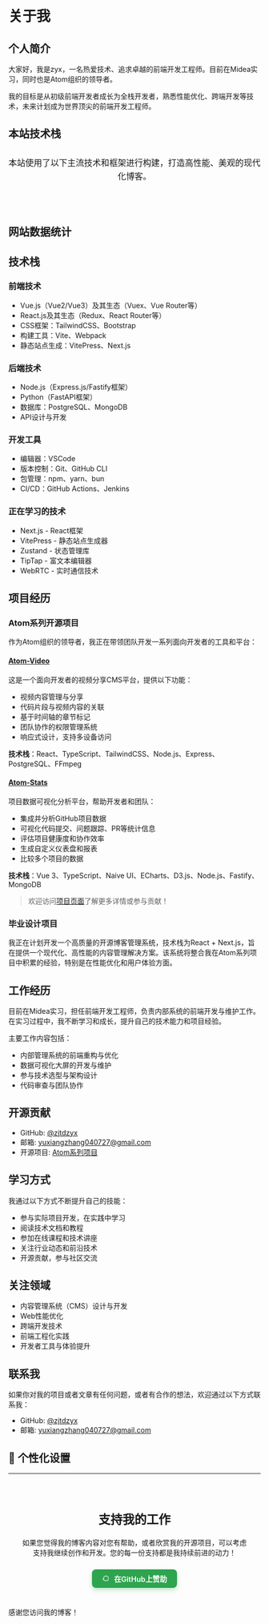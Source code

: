 # 关于我

## 个人简介

大家好，我是zyx，一名热爱技术、追求卓越的前端开发工程师。目前在Midea实习，同时也是Atom组织的领导者。

我的目标是从初级前端开发者成长为全栈开发者，熟悉性能优化、跨端开发等技术，未来计划成为世界顶尖的前端开发工程师。

<script setup>
import { ref } from 'vue'
import WebsiteBuildCard from '../.vitepress/theme/components/ui/WebsiteBuildCard.vue'
import SiteStats from '../.vitepress/theme/components/ui/SiteStats.vue'

// 网站建设数据
const websiteBuilds = ref([
  {
    title: 'Vue.js',
    description: '渐进式JavaScript框架，易学易用，性能出色，适用场景丰富的Web前端框架。',
    icon: 'https://vuejs.org/images/logo.png',
    link: 'https://vuejs.org',
    color: '#42b883'
  },
  {
    title: 'VitePress',
    description: '基于Vite的静态站点生成器，专为构建快速、内容为中心的网站而设计。',
    icon: 'https://vitepress.dev/vitepress-logo-mini.svg',
    link: 'https://vitepress.dev',
    color: '#646cff'
  },
  {
    title: 'TypeScript',
    description: 'JavaScript的超集，添加了静态类型定义，提高代码质量和可维护性。',
    icon: 'https://cdn.jsdelivr.net/gh/devicons/devicon/icons/typescript/typescript-original.svg',
    link: 'https://www.typescriptlang.org',
    color: '#3178c6'
  },
  {
    title: 'Tailwind CSS',
    description: '功能类优先的CSS框架，用于快速构建定制用户界面。',
    icon: 'https://cdn.jsdelivr.net/gh/devicons/devicon/icons/tailwindcss/tailwindcss-plain.svg',
    link: 'https://tailwindcss.com',
    color: '#38bdf8'
  }
])

// 网站统计数据
const statsData = {
  creationDate: '2025-04-10', // 网站创建日期
  lastDeployDate: '2025-04-19' // 最后部署日期
}
</script>

## 本站技术栈

<div class="website-build-section">
  <p class="section-description">本站使用了以下主流技术和框架进行构建，打造高性能、美观的现代化博客。</p>
  
  <div class="website-build-grid">
    <WebsiteBuildCard
      v-for="build in websiteBuilds"
      :key="build.title"
      v-bind="build"
    />
  </div>
</div>

## 网站数据统计

<SiteStats
  :creation-date="statsData.creationDate"
  :last-deploy-date="statsData.lastDeployDate"
/>

<style>
.website-build-section {
  margin: 2rem 0 3rem;
  position: relative;
}

.section-description {
  text-align: center;
  color: var(--vp-c-text-2);
  max-width: 700px;
  margin: 0 auto 2rem;
  font-size: 1.05rem;
  line-height: 1.6;
}

.website-build-grid {
  display: grid;
  grid-template-columns: repeat(auto-fill, minmax(250px, 1fr));
  gap: 1.5rem;
}

@media (max-width: 640px) {
  .website-build-grid {
    grid-template-columns: 1fr;
  }
}
</style>

## 技术栈

### 前端技术
- Vue.js（Vue2/Vue3）及其生态（Vuex、Vue Router等）
- React.js及其生态（Redux、React Router等）
- CSS框架：TailwindCSS、Bootstrap
- 构建工具：Vite、Webpack
- 静态站点生成：VitePress、Next.js

### 后端技术
- Node.js（Express.js/Fastify框架）
- Python（FastAPI框架）
- 数据库：PostgreSQL、MongoDB
- API设计与开发

### 开发工具
- 编辑器：VSCode
- 版本控制：Git、GitHub CLI
- 包管理：npm、yarn、bun
- CI/CD：GitHub Actions、Jenkins

### 正在学习的技术
- Next.js - React框架
- VitePress - 静态站点生成器
- Zustand - 状态管理库
- TipTap - 富文本编辑器
- WebRTC - 实时通信技术

## 项目经历

### Atom系列开源项目
作为Atom组织的领导者，我正在带领团队开发一系列面向开发者的工具和平台：

#### [Atom-Video](https://github.com/FightingTrip/atom-video)
这是一个面向开发者的视频分享CMS平台，提供以下功能：
- 视频内容管理与分享
- 代码片段与视频内容的关联
- 基于时间轴的章节标记
- 团队协作的权限管理系统
- 响应式设计，支持多设备访问

**技术栈**：React、TypeScript、TailwindCSS、Node.js、Express、PostgreSQL、FFmpeg

#### [Atom-Stats](https://github.com/FightingTrip/atom-stats)
项目数据可视化分析平台，帮助开发者和团队：
- 集成并分析GitHub项目数据
- 可视化代码提交、问题跟踪、PR等统计信息
- 评估项目健康度和协作效率
- 生成自定义仪表盘和报表
- 比较多个项目的数据

**技术栈**：Vue 3、TypeScript、Naive UI、ECharts、D3.js、Node.js、Fastify、MongoDB

> 欢迎访问[项目页面](/projects/)了解更多详情或参与贡献！

### 毕业设计项目
我正在计划开发一个高质量的开源博客管理系统，技术栈为React + Next.js，旨在提供一个现代化、高性能的内容管理解决方案。该系统将整合我在Atom系列项目中积累的经验，特别是在性能优化和用户体验方面。

## 工作经历

目前在Midea实习，担任前端开发工程师，负责内部系统的前端开发与维护工作。在实习过程中，我不断学习和成长，提升自己的技术能力和项目经验。

主要工作内容包括：
- 内部管理系统的前端重构与优化
- 数据可视化大屏的开发与维护
- 参与技术选型与架构设计
- 代码审查与团队协作

## 开源贡献

- GitHub: [@zjtdzyx](https://github.com/zjtdzyx)
- 邮箱: [yuxiangzhang040727@gmail.com](mailto:yuxiangzhang040727@gmail.com)
- 开源项目: [Atom系列项目](/projects/)

## 学习方式

我通过以下方式不断提升自己的技能：
- 参与实际项目开发，在实践中学习
- 阅读技术文档和教程
- 参加在线课程和技术讲座
- 关注行业动态和前沿技术
- 开源贡献，参与社区交流

## 关注领域

- 内容管理系统（CMS）设计与开发
- Web性能优化
- 跨端开发技术
- 前端工程化实践
- 开发者工具与体验提升

## 联系我

如果你对我的项目或者文章有任何问题，或者有合作的想法，欢迎通过以下方式联系我：

- GitHub: [@zjtdzyx](https://github.com/zjtdzyx)
- 邮箱: [yuxiangzhang040727@gmail.com](mailto:yuxiangzhang040727@gmail.com)

## 🎨 个性化设置

<ThemeSwitcher />

---

<div class="sponsor-section">
  <h2>支持我的工作</h2>
  <p>如果您觉得我的博客内容对您有帮助，或者欣赏我的开源项目，可以考虑支持我继续创作和开发。您的每一份支持都是我持续前进的动力！</p>
  
  <div class="sponsor-buttons">
    <SponsorButton
      buttonText="请我喝杯咖啡 ☕"
      title="请我喝杯咖啡"
      message="感谢您的支持！您的赞助将帮助我创作更多优质内容和开源项目。"
    />
    <a href="https://github.com/sponsors/zjtdzyx" target="_blank" class="github-sponsor">
      <svg viewBox="0 0 24 24" height="16" width="16" aria-hidden="true" focusable="false" fill="currentColor" xmlns="http://www.w3.org/2000/svg">
        <path fill-rule="evenodd" d="M12.75 4.75a.75.75 0 0 0-1.5 0v2a.75.75 0 0 0 1.5 0v-2zm0 12.5a.75.75 0 0 0-1.5 0v2a.75.75 0 0 0 1.5 0v-2zm-9-4.5h-2a.75.75 0 0 0 0 1.5h2a.75.75 0 0 0 0-1.5zm16.5 0h-2a.75.75 0 0 0 0 1.5h2a.75.75 0 0 0 0-1.5zm-2.12-5.03-1.25-1.25a.75.75 0 0 0-1.06 1.06l1.25 1.25a.75.75 0 0 0 1.06-1.06zM5.97 17.03l-1.25-1.25a.75.75 0 0 0-1.06 1.06l1.25 1.25a.75.75 0 0 0 1.06-1.06zm-1.06-9.28a.75.75 0 0 0 0 1.06l1.25 1.25a.75.75 0 0 0 1.06-1.06L6.03 7.75a.75.75 0 0 0-1.06 0zm12.12 10.34 1.25 1.25a.75.75 0 0 0 1.06-1.06l-1.25-1.25a.75.75 0 0 0-1.06 1.06zM12 5.25a6.75 6.75 0 1 0 0 13.5 6.75 6.75 0 0 0 0-13.5zM3.75 12a8.25 8.25 0 1 1 16.5 0 8.25 8.25 0 0 1-16.5 0z"></path>
      </svg>
      <span>在GitHub上赞助</span>
    </a>
  </div>
</div>

<style>
.sponsor-section {
  margin-top: 3rem;
  padding: 1.5rem;
  border-radius: 12px;
  background-color: var(--vp-c-bg-soft);
  text-align: center;
}

.sponsor-section h2 {
  margin-top: 0;
  font-size: 1.5rem;
}

.sponsor-section p {
  margin-bottom: 1.5rem;
  max-width: 600px;
  margin-left: auto;
  margin-right: auto;
}

.sponsor-buttons {
  display: flex;
  gap: 1rem;
  justify-content: center;
  flex-wrap: wrap;
}

.github-sponsor {
  display: inline-flex;
  align-items: center;
  justify-content: center;
  gap: 0.5rem;
  padding: 0.5rem 1.25rem;
  border-radius: 8px;
  background-color: #2ea44f;
  color: white;
  font-weight: 600;
  font-size: 0.9rem;
  text-decoration: none;
  transition: all 0.3s ease;
  box-shadow: 0 4px 10px rgba(46, 164, 79, 0.3);
}

.github-sponsor:hover {
  transform: translateY(-2px);
  box-shadow: 0 6px 15px rgba(46, 164, 79, 0.4);
  text-decoration: none;
}

@media (max-width: 640px) {
  .sponsor-buttons {
    flex-direction: column;
    align-items: center;
  }
}
</style>

感谢您访问我的博客！ 